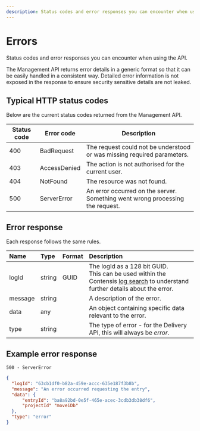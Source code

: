 ```yaml
---
description: Status codes and error responses you can encounter when using the API.
---
```

# Errors

Status codes and error responses you can encounter when using the API.

The Management API returns error details in a generic format so that it can be easily handled in a consistent way. Detailed error information is not exposed in the response to ensure security sensitive details are not leaked.

## Typical HTTP status codes

Below are the current status codes returned from the Management API.

| Status code | Error code | Description |
| ----------- | -------------- | ----------- |
| 400 | BadRequest |  The request could not be understood or was missing required parameters. |
| 403 | AccessDenied | The action is not authorised for the current user. |
| 404 | NotFound | The resource was not found. |
| 500 | ServerError | An error occurred on the server. Something went wrong processing the request. |


## Error response

Each response follows the same rules.

| Name | Type | Format | Description |
| :--- | :--- | :----- | :---------- |
| logId | string | GUID | The logId as a 128 bit GUID.<br />This can be used within the Contensis [log search](https://zenhub.zengenti.com/contensis/12.0/kb/tools-and-utilities/log-search/log-search-overview.aspx) to understand further details about the error. |
| message | string | | A description of the error. |
| data | any | | An object containing specific data relevant to the error. |
| type | string | | The type of error - for the Delivery API, this will always be *error*. |

## Example error response

`500 - ServerError`

```json
{
  "logId": "63cb1df0-b82a-459e-accc-635e187f3b8b",
  "message": "An error occurred requesting the entry",
  "data": {
      "entryId": "ba8a92bd-0e5f-465e-acec-3cdb3db38df6",
      "projectId" "moveiDb"
  },
  "type": "error"
}
```
